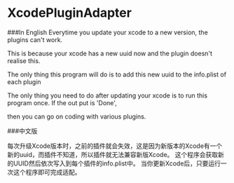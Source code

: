 # XcodePluginAdapter

###In English
Everytime you update your xcode to a new version, the plugins can't work.

This is because your xcode has a new uuid now and the plugin doesn't realise this.

The only thing this program will do is to add this new uuid to the info.plist of each plugin

The only thing you need to do after updating your xcode is to run this program once. If the out put is 'Done',

then you can go on coding with various plugins.

###中文版

每次升级Xcode版本时，之前的插件就会失效，这是因为新版本的Xcode有一个新的uuid，而插件不知道，所以插件就无法兼容新版Xcode。
这个程序会获取新的UUID然后依次写入到每个插件的info.plist中。
当你更新Xcode后，只要运行一次这个程序即可完成适配。

